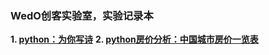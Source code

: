 ### WedO创客实验室，实验记录本

**1. [python：为你写诗](https://github.com/dnnyyq/wedo_lab/tree/master/gen_poem)**
**2. [python房价分析：中国城市房价一览表](https://github.com/dnnyyq/wedo_lab/tree/master/house)**
